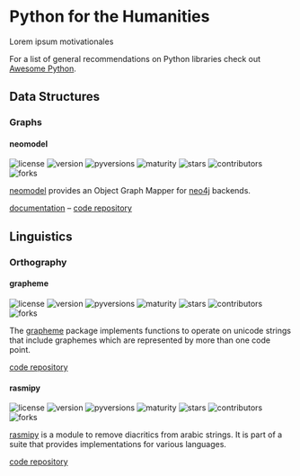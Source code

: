 # Python for the Humanities

Lorem ipsum motivationales

For a list of general recommendations on Python libraries check out
[Awesome Python](https://awesome-python.com/).

## Data Structures

### Graphs

#### neomodel

![license](https://img.shields.io/pypi/l/neomodel.svg)
![version](https://img.shields.io/pypi/v/neomodel.svg)
![pyversions](https://img.shields.io/pypi/pyversions/neomodel.svg)
![maturity](https://img.shields.io/pypi/status/neomodel.svg)
![stars](https://img.shields.io/github/stars/robinedwards/neomodel.svg)
![contributors](https://img.shields.io/github/contributors/robinedwards/neomodel.svg)
![forks](https://img.shields.io/github/forks/robinedwards/neomodel.svg)

[neomodel](https://pypi.python.org/pypi/neomodel) provides an Object Graph Mapper for [neo4j](https://neo4j.org/) backends.

[documentation](https://neomodel.readthedocs.io) &ndash; [code repository](https://github.com/robinedwards/neomodel)

## Linguistics

### Orthography

#### grapheme

![license](https://img.shields.io/pypi/l/grapheme.svg)
![version](https://img.shields.io/pypi/v/grapheme.svg)
![pyversions](https://img.shields.io/pypi/pyversions/grapheme.svg)
![maturity](https://img.shields.io/pypi/status/grapheme.svg)
![stars](https://img.shields.io/github/stars/alvinlindstam/grapheme.svg)
![contributors](https://img.shields.io/github/contributors/alvinlindstam/grapheme.svg)
![forks](https://img.shields.io/github/forks/alvinlindstam/grapheme.svg)

The [grapheme](https://pypi.python.org/pypi/grapheme) package implements functions to operate on unicode strings that include graphemes which are represented by more than one code point.

[code repository](https://github.com/alvinlindstam/grapheme)

#### rasmipy

![license](https://img.shields.io/pypi/l/rasmipy.svg)
![version](https://img.shields.io/pypi/v/rasmipy.svg)
![pyversions](https://img.shields.io/pypi/pyversions/rasmipy.svg)
![maturity](https://img.shields.io/pypi/status/rasmipy.svg)
![stars](https://img.shields.io/github/stars/telota/rasmipy.svg)
![contributors](https://img.shields.io/github/contributors/telota/rasmipy.svg)
![forks](https://img.shields.io/github/forks/telota/rasmipy.svg)

[rasmipy](https://pypi.python.org/pypi/rasmipy) is a module to remove diacritics from arabic strings. It is part of a suite that provides implementations for various languages.

[code repository](https://github.com/telota/rasmipy)

